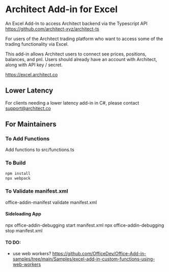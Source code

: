 # Architect Add-in for Excel
An Excel Add-In to access Architect backend via the Typescript API
https://github.com/architect-xyz/architect-ts

For users of the Architect trading platform who want to access some of the trading functionality via Excel.

This add-in allows Architect users to connect see prices, positions, balances, and pnl.
Users should already have an account with Architect, along with API key / secret.

https://excel.architect.co


## Lower Latency
For clients needing a lower latency add-in in C#, please contact support@architect.co

## For Maintainers


### To Add Functions
Add functions to src/functions.ts

### To Build
```bash
npm install
npx webpack
```

### To Validate manifest.xml

office-addin-manifest validate manifest.xml


#### Sideloading App
npx office-addin-debugging start manifest.xml
npx office-addin-debugging stop manifest.xml



#### TO DO:

- use web workers? https://github.com/OfficeDev/Office-Add-in-samples/tree/main/Samples/excel-add-in-custom-functions-using-web-workers
